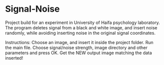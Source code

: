 # Signal-Noise

Project build for an experiment in University of Haifa psychology laboratory.
The program deletes signal from a black and white image, and insert noise randomly, while avoiding inserting noise in the original signal coordinates.

Instructions:
Choose an image, and insert it inside the project folder.
Run the main file.
Choose signal/noise strength, image directory and other parameters and press OK.
Get the NEW output image matching the data inserted!
